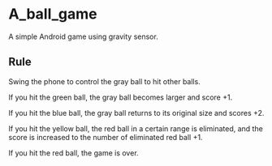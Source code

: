 # A_ball_game
A simple Android game using gravity sensor.
## Rule
Swing the phone to control the gray ball to hit other balls.

If you hit the green ball, the gray ball becomes larger and score +1.

If you hit the blue ball, the gray ball returns to its original size and scores +2.

If you hit the yellow ball, the red ball in a certain range is eliminated, and the score is increased to the number of eliminated red ball +1.

If you hit the red ball, the game is over.

